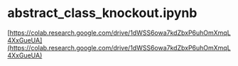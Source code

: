 # abstract_class_knockout.ipynb

[https://colab.research.google.com/drive/1dWSS6owa7kdZbxP6uhOmXmqL4XxGueUA](https://colab.research.google.com/drive/1dWSS6owa7kdZbxP6uhOmXmqL4XxGueUA)
